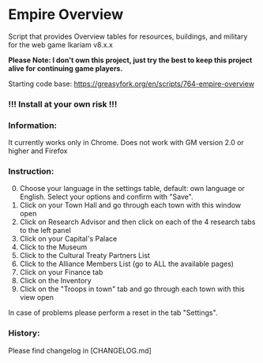 # Empire Overview
Script that provides Overview tables for resources, buildings, and military for the web game Ikariam v8.x.x

**Please Note: I don't own this project, just try the best to keep this project alive for continuing game players.**

Starting code base: https://greasyfork.org/en/scripts/764-empire-overview

### **!!! Install at your own risk !!!**

### Information:
It currently works only in Chrome.
Does not work with GM version 2.0 or higher and Firefox

### Instruction:
0. Choose your language in the settings table, default: own language or English. Select your options and confirm with "Save".
1. Click on your Town Hall and go through each town with this window open
2. Click on Research Advisor and then click on each of the 4 research tabs to the left panel
3. Click on your Capital's Palace
4. Click to the Museum
5. Click to the Cultural Treaty Partners List
6. Click to the Alliance Members List (go to ALL the available pages)
7. Click on your Finance tab
8. Click on the Inventory
9. Click on the "Troops in town" tab and go through each town with this view open

In case of problems please perform a reset in the tab "Settings".

### History:
Please find changelog in [CHANGELOG.md]
